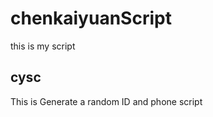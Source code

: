 # chenkaiyuanScript
  this is my script
  

## cysc
   
   This is Generate a random ID and phone script